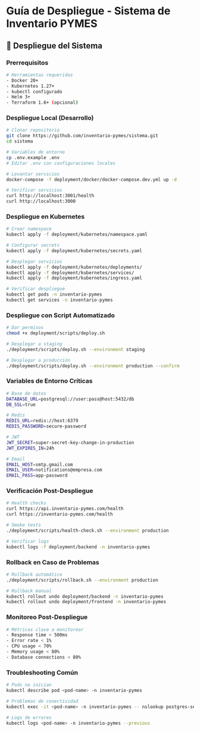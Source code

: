 # Guía de Despliegue - Sistema de Inventario PYMES

## 🚀 Despliegue del Sistema

### Prerrequisitos
```bash
# Herramientas requeridas
- Docker 20+
- Kubernetes 1.27+
- kubectl configurado
- Helm 3+
- Terraform 1.6+ (opcional)
```

### Despliegue Local (Desarrollo)
```bash
# Clonar repositorio
git clone https://github.com/inventario-pymes/sistema.git
cd sistema

# Variables de entorno
cp .env.example .env
# Editar .env con configuraciones locales

# Levantar servicios
docker-compose -f deployment/docker/docker-compose.dev.yml up -d

# Verificar servicios
curl http://localhost:3001/health
curl http://localhost:3000
```

### Despliegue en Kubernetes
```bash
# Crear namespace
kubectl apply -f deployment/kubernetes/namespace.yaml

# Configurar secrets
kubectl apply -f deployment/kubernetes/secrets.yaml

# Desplegar servicios
kubectl apply -f deployment/kubernetes/deployments/
kubectl apply -f deployment/kubernetes/services/
kubectl apply -f deployment/kubernetes/ingress.yaml

# Verificar despliegue
kubectl get pods -n inventario-pymes
kubectl get services -n inventario-pymes
```

### Despliegue con Script Automatizado
```bash
# Dar permisos
chmod +x deployment/scripts/deploy.sh

# Desplegar a staging
./deployment/scripts/deploy.sh --environment staging

# Desplegar a producción
./deployment/scripts/deploy.sh --environment production --confirm
```

### Variables de Entorno Críticas
```bash
# Base de datos
DATABASE_URL=postgresql://user:pass@host:5432/db
DB_SSL=true

# Redis
REDIS_URL=redis://host:6379
REDIS_PASSWORD=secure-password

# JWT
JWT_SECRET=super-secret-key-change-in-production
JWT_EXPIRES_IN=24h

# Email
EMAIL_HOST=smtp.gmail.com
EMAIL_USER=notifications@empresa.com
EMAIL_PASS=app-password
```

### Verificación Post-Despliegue
```bash
# Health checks
curl https://api.inventario-pymes.com/health
curl https://inventario-pymes.com/health

# Smoke tests
./deployment/scripts/health-check.sh --environment production

# Verificar logs
kubectl logs -f deployment/backend -n inventario-pymes
```

### Rollback en Caso de Problemas
```bash
# Rollback automático
./deployment/scripts/rollback.sh --environment production

# Rollback manual
kubectl rollout undo deployment/backend -n inventario-pymes
kubectl rollout undo deployment/frontend -n inventario-pymes
```

### Monitoreo Post-Despliegue
```bash
# Métricas clave a monitorear
- Response time < 500ms
- Error rate < 1%
- CPU usage < 70%
- Memory usage < 80%
- Database connections < 80%
```

### Troubleshooting Común
```bash
# Pods no inician
kubectl describe pod <pod-name> -n inventario-pymes

# Problemas de conectividad
kubectl exec -it <pod-name> -n inventario-pymes -- nslookup postgres-service

# Logs de errores
kubectl logs <pod-name> -n inventario-pymes --previous
```